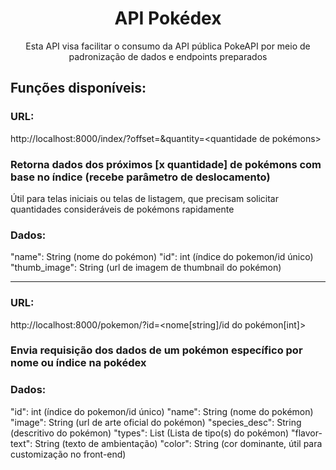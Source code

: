 <div align=center>
  
  # API Pokédex

Esta API visa facilitar o consumo da API pública PokeAPI por meio de padronização de dados e endpoints preparados
</div>

## Funções disponíveis: 
  ### URL:
  http://localhost:8000/index/?offset=<deslocamento>&quantity=<quantidade de pokémons>
  
  ### Retorna dados dos próximos [x quantidade] de pokémons com base no índice (recebe parâmetro de deslocamento)
  Útil para telas iniciais ou telas de listagem, que precisam solicitar quantidades consideráveis de pokémons rapidamente

  ### Dados:
  <p>
  "name": String (nome do pokémon)
  "id": int (índice do pokemon/id único)
  "thumb_image": String (url de imagem de thumbnail do pokémon)
  </p>

<hr>

  ### URL:
  http://localhost:8000/pokemon/?id=<nome[string]/id do pokémon[int]>
  
  ### Envia requisição dos dados de um pokémon específico por nome ou índice na pokédex
  ### Dados:
  <p>
  "id": int (índice do pokemon/id único)
  "name": String (nome do pokémon)
  "image": String (url de arte oficial do pokémon)
  "species_desc": String (descritivo do pokémon)
  "types": List<String> (Lista de tipo(s) do pokémon)
  "flavor-text": String (texto de ambientação)
  "color": String (cor dominante, útil para customização no front-end)
  </p>
